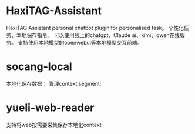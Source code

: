 # HaxiTAG-Assistant
HaxiTAG Assistant personal chatbot plugin for personalised task。 个性化任务、本地保存指令。
可以使用线上的chatgpt、Claude ai、kimi、qwen在线服务。 支持使用本地模型的openwebui等本地模型交互前端。

# socang-local
本地化保存数据；
管理context segment;

# yueli-web-reader
支持将web按需要采集保存本地化context
